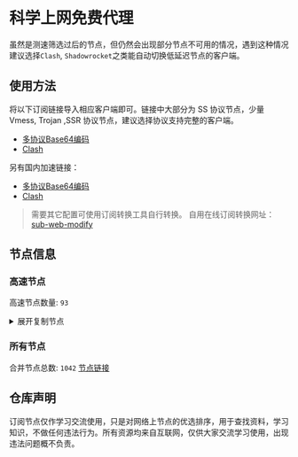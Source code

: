 # 科学上网免费代理

虽然是测速筛选过后的节点，但仍然会出现部分节点不可用的情况，遇到这种情况建议选择`Clash`, `Shadowrocket`之类能自动切换低延迟节点的客户端。

## 使用方法
将以下订阅链接导入相应客户端即可。链接中大部分为 SS 协议节点，少量 Vmess, Trojan ,SSR 协议节点，建议选择协议支持完整的客户端。

- [多协议Base64编码](https://raw.githubusercontent.com/csh77889900/TFP/master/Eternity)
- [Clash](https://raw.githubusercontent.com/csh77889900/TFP/master/Eternity.yaml)

另有国内加速链接：

- [多协议Base64编码](https://fastly.jsdelivr.net/gh/csh77889900/TFP@master/Eternity)
- [Clash](https://fastly.jsdelivr.net/gh/csh77889900/TFP@master/Eternity.yaml)


>需要其它配置可使用订阅转换工具自行转换。
>自用在线订阅转换网址：[sub-web-modify](https://sub.v1.mk/)

## 节点信息
### 高速节点
高速节点数量: `93`
<details>
  <summary>展开复制节点</summary>

    vmess://eyJ2IjoiMiIsInBzIjoi8J+HrfCfh7Ag6aaZ5rivXzA3MjEwMTkiLCJhZGQiOiIxNTYuMjQ1LjguODMiLCJwb3J0IjoiNDgxMjMiLCJ0eXBlIjoibm9uZSIsImlkIjoiZDc3MzUwNTgtMWRhYy00NjE4LTk5ZmYtMGFhMDQ0MWVjMmQ3IiwiYWlkIjoiNjQiLCJuZXQiOiJ0Y3AiLCJwYXRoIjoiLyIsImhvc3QiOiIiLCJ0bHMiOiIifQ==
    vmess://eyJ2IjoiMiIsInBzIjoi8J+HrfCfh7Ag6aaZ5rivXzA3MjEwMjIiLCJhZGQiOiIxNTYuMjQ1LjguMTMyIiwicG9ydCI6IjMxOTIwIiwidHlwZSI6Im5vbmUiLCJpZCI6ImJkMjQ5ZTM3LTczNTktNDFlZS04NGE3LTA5ZTQ5ZTBlYzVjNCIsImFpZCI6IjY0IiwibmV0IjoidGNwIiwicGF0aCI6Ii8iLCJob3N0IjoiIiwidGxzIjoiIn0=
    vmess://eyJ2IjoiMiIsInBzIjoi8J+HrfCfh7Ag6aaZ5rivXzA3MjEwMzEiLCJhZGQiOiIxNTYuMjQ1LjguMTMxIiwicG9ydCI6IjMxOTIwIiwidHlwZSI6Im5vbmUiLCJpZCI6ImJkMjQ5ZTM3LTczNTktNDFlZS04NGE3LTA5ZTQ5ZTBlYzVjNCIsImFpZCI6IjY0IiwibmV0IjoidGNwIiwicGF0aCI6Ii8iLCJob3N0IjoiIiwidGxzIjoiIn0=
    ss://YWVzLTI1Ni1jZmI6YW1hem9uc2tyMDU@13.112.36.43:443#%F0%9F%87%AF%F0%9F%87%B5%2018%7C%F0%9F%87%AF%F0%9F%87%B5%20%E6%97%A5%E6%9C%AC%E7%89%B9%E6%AE%8A%7C%40ripaojiedian
    vmess://eyJ2IjoiMiIsInBzIjoi8J+Hr/Cfh7UgX0pQX+aXpeacrCAzIiwiYWRkIjoianAtYS4yMDIyYXBwLnh5eiIsInBvcnQiOiI0NDMiLCJ0eXBlIjoibm9uZSIsImlkIjoiMmUzNjE0MTktYjNmZC00YTJhLWJiNjUtMjdjMTcxYmYyNTQwIiwiYWlkIjoiMCIsIm5ldCI6IndzIiwicGF0aCI6Ii8waTRzdmtweWllNTN6cmVkIiwiaG9zdCI6ImpwLWEuMjAyMmFwcC54eXoiLCJ0bHMiOiJ0bHMifQ==
    vmess://eyJ2IjoiMiIsInBzIjoiMTZ8SlBfMTMxLjE4Ni42My4xODdfMDcyMDIwMjNkMWY1Li4uIiwiYWRkIjoidGstMDA3LnhpYW94aWFvYnVqaWRhby54eXoiLCJwb3J0IjoiNDkyMjAiLCJ0eXBlIjoibm9uZSIsImlkIjoiMGE3ODgzN2YtYzlhZC0zZDZhLTkyZGMtOWQ3Y2Y4MTNhMGQ0IiwiYWlkIjoiMCIsIm5ldCI6IndzIiwicGF0aCI6Ii94aWFvZGFvP2VkPTIwNDgiLCJob3N0IjoidGstMDA3LnhpYW94aWFvYnVqaWRhby54eXoiLCJ0bHMiOiJ0bHMifQ==
    vmess://eyJ2IjoiMiIsInBzIjoi8J+HsPCfh7cg6Z+p5Zu9XzA3MjEwMTgiLCJhZGQiOiI1Mi43OS4yMTUuMjM4IiwicG9ydCI6IjEwMDg2IiwidHlwZSI6Im5vbmUiLCJpZCI6IjM2YzJlOTMwLWUxNjktNGE2Zi1iMjJjLWUxNGYzYTQ5ZjY4OCIsImFpZCI6IjAiLCJuZXQiOiJ3cyIsInBhdGgiOiIvdHkiLCJob3N0IjoiIiwidGxzIjoiIn0=
    ss://YWVzLTI1Ni1jZmI6Yzk3ZmNlMDQ4@140.238.52.171:18888#JP_140.238.52.171_0721202392e2-1026s%25
    vmess://eyJ2IjoiMiIsInBzIjoi8J+Hr/Cfh7Ug5pel5pysXzA3MjEwMTYiLCJhZGQiOiI0NS44OC40My4xNDMiLCJwb3J0IjoiNTE4MDEiLCJ0eXBlIjoibm9uZSIsImlkIjoiNDE4MDQ4YWYtYTI5My00Yjk5LTliMGMtOThjYTM1ODBkZDI0IiwiYWlkIjoiNjQiLCJuZXQiOiJ0Y3AiLCJwYXRoIjoiL3R5IiwiaG9zdCI6IiIsInRscyI6IiJ9
    vmess://eyJ2IjoiMiIsInBzIjoi8J+Hr/Cfh7Ug5pel5pysXzA3MjEwMTIiLCJhZGQiOiI0NS44OC40My4xNjMiLCJwb3J0IjoiNTE4MDEiLCJ0eXBlIjoibm9uZSIsImlkIjoiNDE4MDQ4YWYtYTI5My00Yjk5LTliMGMtOThjYTM1ODBkZDI0IiwiYWlkIjoiNjQiLCJuZXQiOiJ0Y3AiLCJwYXRoIjoiL3R5IiwiaG9zdCI6IiIsInRscyI6IiJ9
    vmess://eyJ2IjoiMiIsInBzIjoi8J+Hr/Cfh7Ug5pel5pysXzA3MjEwMTUiLCJhZGQiOiI0NS44OC40My4yMzAiLCJwb3J0IjoiNDYyMDIiLCJ0eXBlIjoibm9uZSIsImlkIjoiNDE4MDQ4YWYtYTI5My00Yjk5LTliMGMtOThjYTM1ODBkZDI0IiwiYWlkIjoiNjQiLCJuZXQiOiJ0Y3AiLCJwYXRoIjoiL3R5IiwiaG9zdCI6IiIsInRscyI6IiJ9
    vmess://eyJ2IjoiMiIsInBzIjoi8J+Hr/Cfh7Ug5pel5pysXzA3MjEwMTciLCJhZGQiOiI0NS44OC40My4yMzIiLCJwb3J0IjoiNDYyMDIiLCJ0eXBlIjoibm9uZSIsImlkIjoiNDE4MDQ4YWYtYTI5My00Yjk5LTliMGMtOThjYTM1ODBkZDI0IiwiYWlkIjoiNjQiLCJuZXQiOiJ0Y3AiLCJwYXRoIjoiL3R5IiwiaG9zdCI6IiIsInRscyI6IiJ9
    vmess://eyJ2IjoiMiIsInBzIjoi8J+Hr/Cfh7Ug5pel5pysXzA3MjEwMTQiLCJhZGQiOiIxMzEuMTg2LjQxLjE5MiIsInBvcnQiOiIyNjI5NyIsInR5cGUiOiJub25lIiwiaWQiOiJiMGVkNmViNy1kYzMwLTQ4OTctZGY1MC1jMmMxZDRlZTZlOTEiLCJhaWQiOiIwIiwibmV0IjoidGNwIiwicGF0aCI6Ii90eSIsImhvc3QiOiIiLCJ0bHMiOiIifQ==
    vmess://eyJ2IjoiMiIsInBzIjoi8J+Hr/Cfh7UgUmVsYXlf8J+Hr/Cfh7VKUC3wn4ep8J+HqkRFXzMwIHwzOC4yMU1iIiwiYWRkIjoidmF1MS4wYmFkLmNvbSIsInBvcnQiOiI0NDMiLCJ0eXBlIjoibm9uZSIsImlkIjoiOTI3MDk0ZDMtZDY3OC00NzYzLTg1OTEtZTI0MGQwYmNhZTg3IiwiYWlkIjoiMCIsIm5ldCI6IndzIiwicGF0aCI6Ii9jaGF0IiwiaG9zdCI6InZhdTEuMGJhZC5jb20iLCJ0bHMiOiJ0bHMifQ==
    trojan://a185ed4c-2b5c-4a6f-a674-4b67f9c3bfbc@146.190.90.244:443?allowInsecure=1#%F0%9F%87%B8%F0%9F%87%AC%20%E6%96%B0%E5%8A%A0%E5%9D%A1_0721029
    trojan://7ad2a5e0-906b-4b3e-97bb-b5f3992cb19d@pqawszf.aiopen.cfd:443?allowInsecure=0&sni=us1.pqjc.site#%F0%9F%87%B8%F0%9F%87%AC%20%E6%96%B0%E5%8A%A0%E5%9D%A1%E3%80%90%E4%BB%98%E8%B4%B9%E6%8E%A8%E8%8D%90%EF%BC%9Ahttps%2F%2Ftt.vg%2Fvip%E3%80%9124
    vmess://eyJ2IjoiMiIsInBzIjoiMTZ8U0dfMTQzLjQyLjc3LjQ4XzA3MjAyMDIzZDFmNS0yLi4uIiwiYWRkIjoidnNnMS4wYmFkLmNvbSIsInBvcnQiOiI0NDMiLCJ0eXBlIjoibm9uZSIsImlkIjoiOTI3MDk0ZDMtZDY3OC00NzYzLTg1OTEtZTI0MGQwYmNhZTg3IiwiYWlkIjoiMCIsIm5ldCI6IndzIiwicGF0aCI6Ii9jaGF0IiwiaG9zdCI6InZzZzEuMGJhZC5jb20iLCJ0bHMiOiJ0bHMifQ==
    vmess://eyJ2IjoiMiIsInBzIjoi8J+HrfCfh7Ag6aaZ5rivXzA3MjEwMDEiLCJhZGQiOiIxNTYuMjQ1LjguMjM0IiwicG9ydCI6IjQ5MTU1IiwidHlwZSI6Im5vbmUiLCJpZCI6IjYxOTMxMTZkLTk2ZjktNGQ3YS05YmU1LTViYjA2YTY5YWYwYiIsImFpZCI6IjY0IiwibmV0IjoidGNwIiwicGF0aCI6Ii9jaGF0IiwiaG9zdCI6InZzZzEuMGJhZC5jb20iLCJ0bHMiOiIifQ==
    vmess://eyJ2IjoiMiIsInBzIjoiSlBfMTQwLjgzLjYzLjM4XzA3MjEyMDIzOTJlMi0xMDIwdm1lc3MiLCJhZGQiOiIxNDAuODMuNjMuMzgiLCJwb3J0IjoiMjQ0NDUiLCJ0eXBlIjoibm9uZSIsImlkIjoiOTRjNWVmMzctNGQ4Mi00OWY5LWM2MjQtZjAxMjU5Mzc0YTE3IiwiYWlkIjoiNjQiLCJuZXQiOiJ0Y3AiLCJwYXRoIjoiL2NoYXQiLCJob3N0IjoidnNnMS4wYmFkLmNvbSIsInRscyI6IiJ9
    trojan://a185ed4c-2b5c-4a6f-a674-4b67f9c3bfbc@159.65.132.147:443?allowInsecure=1&sni=dl.kgvn.garenanow.com#%F0%9F%87%B8%F0%9F%87%AC%20_SG_%E6%96%B0%E5%8A%A0%E5%9D%A1%202%202
    vmess://eyJ2IjoiMiIsInBzIjoi8J+HrfCfh7Ag6aaZ5rivXzA3MjEwMjAiLCJhZGQiOiIxNTYuMjQ1LjguMTQzIiwicG9ydCI6IjQ5MTU1IiwidHlwZSI6Im5vbmUiLCJpZCI6IjYxOTMxMTZkLTk2ZjktNGQ3YS05YmU1LTViYjA2YTY5YWYwYiIsImFpZCI6IjY0IiwibmV0IjoidGNwIiwicGF0aCI6Ii8iLCJob3N0IjoiZGwua2d2bi5nYXJlbmFub3cuY29tIiwidGxzIjoiIn0=
    trojan://7a73f1dc97a70905870c0c0484b12145@trs22.bolab.net:443?allowInsecure=0#%F0%9F%87%AF%F0%9F%87%B5%20Relay_%F0%9F%87%AF%F0%9F%87%B5JP-%F0%9F%87%AF%F0%9F%87%B5JP_32%20%7C47.96Mb
    ssr://MTE2LjQ5LjI0Mi45Mzo0NDM6YXV0aF9hZXMxMjhfbWQ1OmNoYWNoYTIwLWlldGY6cGxhaW46YldKc1lXNXJNWEJ2Y25RLz9ncm91cD1VMU5TVUhKdmRtbGtaWEkmcmVtYXJrcz04Si1IcmZDZmg3QWdYMGhMWC1tbW1lYTRyeUF6Jm9iZnNwYXJhbT1kQzV0WlM5MmNHNW9ZWFEmcHJvdG9wYXJhbT1Oak16TVRBNlpITmhaa2M
    trojan://a8f54f4e-1d9d-44e4-9ef7-50ee7ba89561@132.226.227.196:1887?allowInsecure=1&sni=telewebion.com#%F0%9F%87%B0%F0%9F%87%B7%20%E9%9F%A9%E5%9B%BD_0721021
    trojan://a8f54f4e-1d9d-44e4-9ef7-50ee7ba89561@132.226.232.158:443?allowInsecure=1&sni=getandroid.com#%F0%9F%87%B0%F0%9F%87%B7%20%E9%9F%A9%E5%9B%BD_0721006
    ss://YWVzLTI1Ni1jZmI6YW1hem9uc2tyMDU@43.202.55.210:443#%F0%9F%87%B0%F0%9F%87%B7%201%7C_KR_%E9%9F%A9%E5%9B%BD%205
    vmess://eyJ2IjoiMiIsInBzIjoi8J+HrfCfh7Ag5Lit5Zu96aaZ5rivIDI0OSIsImFkZCI6IjI3LjEyNC40Ny42NCIsInBvcnQiOiI1MDAwMiIsInR5cGUiOiJub25lIiwiaWQiOiI0MTgwNDhhZi1hMjkzLTRiOTktOWIwYy05OGNhMzU4MGRkMjQiLCJhaWQiOiI2NCIsIm5ldCI6InRjcCIsInBhdGgiOiIvIiwiaG9zdCI6ImdldGFuZHJvaWQuY29tIiwidGxzIjoiIn0=
    ssr://MTUwLjEwNy40Ni4yMTo4MDgzOm9yaWdpbjphZXMtMjU2LWNmYjp0bHMxLjJfdGlja2V0X2F1dGg6YVVaeGJucFRjMk5PLz9ncm91cD1VMU5TVUhKdmRtbGtaWEkmcmVtYXJrcz1TRXRmTVRVd0xqRXdOeTQwTmk0eU1WOHdOekl4TWpBeU16a3laVEl0TnpFeGMzTnkmb2Jmc3BhcmFtPVkyeHZkV1JtY205dWRDNXVKUSZwcm90b3BhcmFtPQ
    vmess://eyJ2IjoiMiIsInBzIjoi8J+HqPCfh7Mg5Y+w5rm+XzA3MjEwMDYiLCJhZGQiOiJoaW5ldC5mbW1tejEuY29tIiwicG9ydCI6IjM3Nzc3IiwidHlwZSI6Im5vbmUiLCJpZCI6IjI0MTRlZDA0LTgwNzQtM2MwYS1iZDZkLWI1OWFlNjRjZjM5ZCIsImFpZCI6IjAiLCJuZXQiOiJ3cyIsInBhdGgiOiIvYWRvYmUiLCJob3N0IjoiaGluZXQuZm1tbXoxLmNvbSIsInRscyI6IiJ9
    vmess://eyJ2IjoiMiIsInBzIjoi8J+HrfCfh7Ag6aaZ5rivXzA3MjEwMDMiLCJhZGQiOiIxMDMuMjMxLjI1NC4xNDkiLCJwb3J0IjoiODAiLCJ0eXBlIjoibm9uZSIsImlkIjoiNzYyZDA3Y2ItYWFlYy00Mjk2LWExMjEtOTliMjBiNzE2NzM4IiwiYWlkIjoiMCIsIm5ldCI6IndzIiwicGF0aCI6Ii8iLCJob3N0IjoiIiwidGxzIjoiIn0=
    vmess://eyJ2IjoiMiIsInBzIjoi8J+HuPCfh6wg576O5Zu9LXZtZXNzLWNhLjAxMTIyMzMueHl6ODQ0My3ooqvlopkt5Lit6L2sMTk5Ljg3LjIxMC4xODYt6Kej6ZSB5paw5Yqg5Z2h5Zyw5Yy6TkbpnZ7oh6rliLbliaciLCJhZGQiOiJjYS4wMTEyMjMzLnh5eiIsInBvcnQiOiI4NDQzIiwidHlwZSI6Im5vbmUiLCJpZCI6ImMzMDAwZTlkLWJlZTctNGZkYi1iMzEyLWRkMDcwMzBmMzI1ZCIsImFpZCI6IjQiLCJuZXQiOiJ3cyIsInBhdGgiOiIvaG9tZSIsImhvc3QiOiJjYS4wMTEyMjMzLnh5eiIsInRscyI6InRscyJ9
    vmess://eyJ2IjoiMiIsInBzIjoi8J+HqPCfh7Mg5Y+w5rm+XzA3MjEwMDQiLCJhZGQiOiJoaW5ldC5oZW55by51cyIsInBvcnQiOiIzMTIzNSIsInR5cGUiOiJub25lIiwiaWQiOiIyZDQwMmQ3OC02Nzk1LTMzMWEtOTFiOC02YmFjOTAzNzIwMWMiLCJhaWQiOiIwIiwibmV0Ijoid3MiLCJwYXRoIjoiL21hb2hrMyIsImhvc3QiOiJoaW5ldC5oZW55by51cyIsInRscyI6IiJ9
    vmess://eyJ2IjoiMiIsInBzIjoi8J+HqPCfh7Mg5Y+w5rm+XzA3MjEwMDMiLCJhZGQiOiJ0dy5oZW55by51cyIsInBvcnQiOiIzMTIzNSIsInR5cGUiOiJub25lIiwiaWQiOiIyZDQwMmQ3OC02Nzk1LTMzMWEtOTFiOC02YmFjOTAzNzIwMWMiLCJhaWQiOiIwIiwibmV0Ijoid3MiLCJwYXRoIjoiL21hb2hrMyIsImhvc3QiOiJ0dy5oZW55by51cyIsInRscyI6IiJ9
    vmess://eyJ2IjoiMiIsInBzIjoi8J+HqPCfh7Mg5Y+w5rm+XzA3MjEwMDIiLCJhZGQiOiJuZXd0dy5oZW55by51cyIsInBvcnQiOiIzMTIzNSIsInR5cGUiOiJub25lIiwiaWQiOiIyZDQwMmQ3OC02Nzk1LTMzMWEtOTFiOC02YmFjOTAzNzIwMWMiLCJhaWQiOiIwIiwibmV0Ijoid3MiLCJwYXRoIjoiL21hb2hrMyIsImhvc3QiOiJuZXd0dy5oZW55by51cyIsInRscyI6IiJ9
    trojan://6d9d7c53-3dcd-43bf-b60c-cac077817077@330sg01.ljydw.top:14439?allowInsecure=0&sni=330sg01.ljydw.top#%F0%9F%87%B8%F0%9F%87%AC%20Singapore%2048%20TG%40SSRSUB
    trojan://6d9d7c53-3dcd-43bf-b60c-cac077817077@330hk02.ljydw.top:14433?allowInsecure=0&sni=330hk02.ljydw.top#%F0%9F%87%B8%F0%9F%87%AC%20Singapore%2006%20TG%40SSRSUB
    trojan://2dbe179f-47b2-46e9-bf58-bd7f68c491a3@a015.zhuan99.men:10015?allowInsecure=0&sni=zhu.99ton.men#%F0%9F%87%AD%F0%9F%87%B0%20Relay%20%F0%9F%87%AD%F0%9F%87%B0%20Hong%20Kong%2045%20TG%40SSRSUB
    trojan://2dbe179f-47b2-46e9-bf58-bd7f68c491a3@a001.zhuan99.men:10001?allowInsecure=0&sni=zhu.99ton.men#%F0%9F%87%AD%F0%9F%87%B0%20Relay%20%F0%9F%87%AD%F0%9F%87%B0%20Hong%20Kong%2032%20TG%40SSRSUB
    trojan://2dbe179f-47b2-46e9-bf58-bd7f68c491a3@a017.zhuan99.men:10017?allowInsecure=0&sni=zhu.99ton.men#%F0%9F%87%AD%F0%9F%87%B0%20Relay%20%F0%9F%87%AD%F0%9F%87%B0%20Hong%20Kong%2029%20TG%40SSRSUB
    trojan://be8b8f45-a290-4405-8699-ffeb07f3ee24@16.162.44.241:443?allowInsecure=0&sni=16-163-218-240.nhost.00cdn.com#%F0%9F%87%AD%F0%9F%87%B0%20Hong%20Kong%2005%20TG%40SSRSUB
    trojan://a21e5380-7711-4c6d-af44-e6210e5436af@hk19.microsoftjs.top:443?allowInsecure=0#%F0%9F%87%AD%F0%9F%87%B0%20Hong%20Kong%2001%20TG%40SSRSUB
    trojan://6d9d7c53-3dcd-43bf-b60c-cac077817077@625tw.ljydw.top:80?allowInsecure=0&sni=625tw.ljydw.top#%F0%9F%87%A8%F0%9F%87%B3%20Taiwan%28ChatGPT%29%2029%20TG%40SSRSUB
    trojan://6d9d7c53-3dcd-43bf-b60c-cac077817077@419tw.ljydw.top:443?allowInsecure=0&sni=419tw.ljydw.top#%F0%9F%87%A8%F0%9F%87%B3%20Taiwan%28ChatGPT%29%2022%20TG%40SSRSUB
    trojan://6d9d7c53-3dcd-43bf-b60c-cac077817077@0309tw.ljydw.top:443?allowInsecure=0&sni=0309tw.ljydw.top#%F0%9F%87%A8%F0%9F%87%B3%20Taiwan%28ChatGPT%29%2010%20TG%40SSRSUB
    vmess://eyJ2IjoiMiIsInBzIjoi8J+HuvCfh7gg576O5Zu9XzA3MjExMzciLCJhZGQiOiIxNzAuMTc4LjE2Ny4xNDAiLCJwb3J0IjoiNTAwMDIiLCJ0eXBlIjoibm9uZSIsImlkIjoiNDE4MDQ4YWYtYTI5My00Yjk5LTliMGMtOThjYTM1ODBkZDI0IiwiYWlkIjoiNjQiLCJuZXQiOiJ0Y3AiLCJwYXRoIjoiLyIsImhvc3QiOiIwMzA5dHcubGp5ZHcudG9wIiwidGxzIjoiIn0=
    vmess://eyJ2IjoiMiIsInBzIjoi8J+HuvCfh7gg576O5Zu9XzA3MjExOTIiLCJhZGQiOiIxNzAuMTc4LjE2Ny4xNDkiLCJwb3J0IjoiNTAwMDIiLCJ0eXBlIjoibm9uZSIsImlkIjoiNDE4MDQ4YWYtYTI5My00Yjk5LTliMGMtOThjYTM1ODBkZDI0IiwiYWlkIjoiNjQiLCJuZXQiOiJ0Y3AiLCJwYXRoIjoiLyIsImhvc3QiOiIwMzA5dHcubGp5ZHcudG9wIiwidGxzIjoiIn0=
    vmess://eyJ2IjoiMiIsInBzIjoi8J+HuvCfh7gg576O5Zu9XzA3MjEwMDkiLCJhZGQiOiIyMy4yMjUuMjExLjIxIiwicG9ydCI6IjQyOTQxIiwidHlwZSI6Im5vbmUiLCJpZCI6IjQxODA0OGFmLWEyOTMtNGI5OS05YjBjLTk4Y2EzNTgwZGQyNCIsImFpZCI6IjY0IiwibmV0IjoidGNwIiwicGF0aCI6Ii8iLCJob3N0IjoiMDMwOXR3LmxqeWR3LnRvcCIsInRscyI6IiJ9
    vmess://eyJ2IjoiMiIsInBzIjoi8J+HuvCfh7gg576O5Zu9XzA3MjExMjEiLCJhZGQiOiIxMDcuMTY3LjE2LjEwMiIsInBvcnQiOiI0NzA3NCIsInR5cGUiOiJub25lIiwiaWQiOiJiNzRmNGFmYS0xYTU3LTRhZmYtYjdlNS04YWQ1ZWEzMzU2NmYiLCJhaWQiOiI2NCIsIm5ldCI6InRjcCIsInBhdGgiOiIvIiwiaG9zdCI6IjAzMDl0dy5sanlkdy50b3AiLCJ0bHMiOiIifQ==
    vmess://eyJ2IjoiMiIsInBzIjoi8J+HuvCfh7gg576O5Zu9XzA3MjExNTgiLCJhZGQiOiIxOTIuNzQuMjMxLjE4NiIsInBvcnQiOiI0OTI1NSIsInR5cGUiOiJub25lIiwiaWQiOiI0MTgwNDhhZi1hMjkzLTRiOTktOWIwYy05OGNhMzU4MGRkMjQiLCJhaWQiOiI2NCIsIm5ldCI6InRjcCIsInBhdGgiOiIvIiwiaG9zdCI6IjAzMDl0dy5sanlkdy50b3AiLCJ0bHMiOiIifQ==
    vmess://eyJ2IjoiMiIsInBzIjoi8J+HuvCfh7gg576O5Zu9XzA3MjE3MjUiLCJhZGQiOiIxMzcuMTc1LjEuNTUiLCJwb3J0IjoiNDY2NzciLCJ0eXBlIjoibm9uZSIsImlkIjoiNDE4MDQ4YWYtYTI5My00Yjk5LTliMGMtOThjYTM1ODBkZDI0IiwiYWlkIjoiNjQiLCJuZXQiOiJ0Y3AiLCJwYXRoIjoiLyIsImhvc3QiOiIwMzA5dHcubGp5ZHcudG9wIiwidGxzIjoiIn0=
    vmess://eyJ2IjoiMiIsInBzIjoi8J+HuvCfh7gg576O5Zu9IDE4NSIsImFkZCI6IjIzLjIyNS4yMTEuMTgiLCJwb3J0IjoiNDI5NDEiLCJ0eXBlIjoibm9uZSIsImlkIjoiNDE4MDQ4YWYtYTI5My00Yjk5LTliMGMtOThjYTM1ODBkZDI0IiwiYWlkIjoiNjQiLCJuZXQiOiJ0Y3AiLCJwYXRoIjoiLyIsImhvc3QiOiIwMzA5dHcubGp5ZHcudG9wIiwidGxzIjoiIn0=
    vmess://eyJ2IjoiMiIsInBzIjoi8J+HuvCfh7gg576O5Zu9XzA3MjEzODQiLCJhZGQiOiI0NS44OC4xNzYuNTMiLCJwb3J0IjoiNTQ3NzQiLCJ0eXBlIjoibm9uZSIsImlkIjoiNDE4MDQ4YWYtYTI5My00Yjk5LTliMGMtOThjYTM1ODBkZDI0IiwiYWlkIjoiNjQiLCJuZXQiOiJ0Y3AiLCJwYXRoIjoiLyIsImhvc3QiOiIwMzA5dHcubGp5ZHcudG9wIiwidGxzIjoiIn0=
    vmess://eyJ2IjoiMiIsInBzIjoi8J+HuvCfh7gg576O5Zu9XzA3MjE3MjMiLCJhZGQiOiIxMzcuMTc1LjEuNTciLCJwb3J0IjoiNDY2NzciLCJ0eXBlIjoibm9uZSIsImlkIjoiNDE4MDQ4YWYtYTI5My00Yjk5LTliMGMtOThjYTM1ODBkZDI0IiwiYWlkIjoiNjQiLCJuZXQiOiJ0Y3AiLCJwYXRoIjoiLyIsImhvc3QiOiIwMzA5dHcubGp5ZHcudG9wIiwidGxzIjoiIn0=
    vmess://eyJ2IjoiMiIsInBzIjoi8J+HuvCfh7gg576O5Zu9XzA3MjEzMjQiLCJhZGQiOiI2NC4zMi40LjQ0IiwicG9ydCI6IjQzMTY2IiwidHlwZSI6Im5vbmUiLCJpZCI6Ijg2NTMwMDRmLWRlNjctNDRjMi05Y2NlLWUwODMwOTMzZmIwMyIsImFpZCI6IjY0IiwibmV0IjoidGNwIiwicGF0aCI6Ii8iLCJob3N0IjoiMDMwOXR3LmxqeWR3LnRvcCIsInRscyI6IiJ9
    vmess://eyJ2IjoiMiIsInBzIjoi8J+HuvCfh7gg576O5Zu9XzA3MjEzOTQiLCJhZGQiOiIxOTguMi4yMTguMjA5IiwicG9ydCI6IjUxMjAzIiwidHlwZSI6Im5vbmUiLCJpZCI6IjQxODA0OGFmLWEyOTMtNGI5OS05YjBjLTk4Y2EzNTgwZGQyNCIsImFpZCI6IjY0IiwibmV0IjoidGNwIiwicGF0aCI6Ii8iLCJob3N0IjoiMDMwOXR3LmxqeWR3LnRvcCIsInRscyI6IiJ9
    vmess://eyJ2IjoiMiIsInBzIjoi8J+HuvCfh7gg576O5Zu9XzA3MjEzNzMiLCJhZGQiOiIxNDAuOTkuNDYuMjMiLCJwb3J0IjoiNDMwMzMiLCJ0eXBlIjoibm9uZSIsImlkIjoiNDE4MDQ4YWYtYTI5My00Yjk5LTliMGMtOThjYTM1ODBkZDI0IiwiYWlkIjoiNjQiLCJuZXQiOiJ0Y3AiLCJwYXRoIjoiLyIsImhvc3QiOiIwMzA5dHcubGp5ZHcudG9wIiwidGxzIjoiIn0=
    vmess://eyJ2IjoiMiIsInBzIjoi8J+HuvCfh7gg576O5Zu9XzA3MjEwMzciLCJhZGQiOiI2NC4zMi4yMC4xMDEiLCJwb3J0IjoiNDAwMzkiLCJ0eXBlIjoibm9uZSIsImlkIjoiYzFiYWQ5YTYtMTQ4Mi00OTQxLWEwYzQtZTg1ZjNjYmJjYjVhIiwiYWlkIjoiNjQiLCJuZXQiOiJ0Y3AiLCJwYXRoIjoiLyIsImhvc3QiOiIwMzA5dHcubGp5ZHcudG9wIiwidGxzIjoiIn0=
    vmess://eyJ2IjoiMiIsInBzIjoi8J+HuvCfh7gg576O5Zu9XzA3MjEwMjQiLCJhZGQiOiIxOTguMi4yMTguMjAzIiwicG9ydCI6IjUxMjAzIiwidHlwZSI6Im5vbmUiLCJpZCI6IjQxODA0OGFmLWEyOTMtNGI5OS05YjBjLTk4Y2EzNTgwZGQyNCIsImFpZCI6IjY0IiwibmV0IjoidGNwIiwicGF0aCI6Ii8iLCJob3N0IjoiMDMwOXR3LmxqeWR3LnRvcCIsInRscyI6IiJ9
    vmess://eyJ2IjoiMiIsInBzIjoi8J+HuvCfh7ggVVMgNzcg4oaSIHRnQG5pY2V2cG4xMjMiLCJhZGQiOiIxMzcuMTc1LjYzLjEzNSIsInBvcnQiOiI1OTAwOSIsInR5cGUiOiJub25lIiwiaWQiOiI0MTgwNDhhZi1hMjkzLTRiOTktOWIwYy05OGNhMzU4MGRkMjQiLCJhaWQiOiI2NCIsIm5ldCI6InRjcCIsInBhdGgiOiIvIiwiaG9zdCI6IjAzMDl0dy5sanlkdy50b3AiLCJ0bHMiOiIifQ==
    vmess://eyJ2IjoiMiIsInBzIjoi8J+HuvCfh7gg576O5Zu9XzA3MjExODIiLCJhZGQiOiIxOTIuNzQuMjMxLjE4OCIsInBvcnQiOiI0OTI1NSIsInR5cGUiOiJub25lIiwiaWQiOiI0MTgwNDhhZi1hMjkzLTRiOTktOWIwYy05OGNhMzU4MGRkMjQiLCJhaWQiOiI2NCIsIm5ldCI6InRjcCIsInBhdGgiOiIvIiwiaG9zdCI6IjAzMDl0dy5sanlkdy50b3AiLCJ0bHMiOiIifQ==
    vmess://eyJ2IjoiMiIsInBzIjoi8J+HuvCfh7gg576O5Zu9XzA3MjExNjIiLCJhZGQiOiIxOTIuNzQuMjMxLjE2MSIsInBvcnQiOiI0OTI1NSIsInR5cGUiOiJub25lIiwiaWQiOiI0MTgwNDhhZi1hMjkzLTRiOTktOWIwYy05OGNhMzU4MGRkMjQiLCJhaWQiOiI2NCIsIm5ldCI6InRjcCIsInBhdGgiOiIvIiwiaG9zdCI6IjAzMDl0dy5sanlkdy50b3AiLCJ0bHMiOiIifQ==
    vmess://eyJ2IjoiMiIsInBzIjoi8J+HuvCfh7gg576O5Zu9XzA3MjE0MjIiLCJhZGQiOiIxOTIuNzQuMjQzLjYwIiwicG9ydCI6IjUwMjQ2IiwidHlwZSI6Im5vbmUiLCJpZCI6IjQxODA0OGFmLWEyOTMtNGI5OS05YjBjLTk4Y2EzNTgwZGQyNCIsImFpZCI6IjY0IiwibmV0IjoidGNwIiwicGF0aCI6Ii8iLCJob3N0IjoiMDMwOXR3LmxqeWR3LnRvcCIsInRscyI6IiJ9
    vmess://eyJ2IjoiMiIsInBzIjoi8J+HuvCfh7gg576O5Zu9XzA3MjE0MTYiLCJhZGQiOiIxOTIuNzQuMjI5LjIwMiIsInBvcnQiOiI1MTU5MiIsInR5cGUiOiJub25lIiwiaWQiOiI0MTgwNDhhZi1hMjkzLTRiOTktOWIwYy05OGNhMzU4MGRkMjQiLCJhaWQiOiI2NCIsIm5ldCI6InRjcCIsInBhdGgiOiIvIiwiaG9zdCI6IjAzMDl0dy5sanlkdy50b3AiLCJ0bHMiOiIifQ==
    vmess://eyJ2IjoiMiIsInBzIjoi8J+HuvCfh7gg576O5Zu9XzA3MjEyNDgiLCJhZGQiOiIxMDcuMTQ4LjE5NC4yMzciLCJwb3J0IjoiNTU1MDQiLCJ0eXBlIjoibm9uZSIsImlkIjoiNDE4MDQ4YWYtYTI5My00Yjk5LTliMGMtOThjYTM1ODBkZDI0IiwiYWlkIjoiNjQiLCJuZXQiOiJ0Y3AiLCJwYXRoIjoiLyIsImhvc3QiOiIwMzA5dHcubGp5ZHcudG9wIiwidGxzIjoiIn0=
    vmess://eyJ2IjoiMiIsInBzIjoi8J+HuvCfh7gg576O5Zu9XzA3MjE0MDMiLCJhZGQiOiIxNDAuOTkuNzcuNjAiLCJwb3J0IjoiNDg5MDEiLCJ0eXBlIjoibm9uZSIsImlkIjoiNDE4MDQ4YWYtYTI5My00Yjk5LTliMGMtOThjYTM1ODBkZDI0IiwiYWlkIjoiNjQiLCJuZXQiOiJ0Y3AiLCJwYXRoIjoiLyIsImhvc3QiOiIwMzA5dHcubGp5ZHcudG9wIiwidGxzIjoiIn0=
    vmess://eyJ2IjoiMiIsInBzIjoi8J+HuvCfh7gg576O5Zu9XzA3MjEwMTMiLCJhZGQiOiIxMDguMTg2LjE5Mi4yMzIiLCJwb3J0IjoiNDU1MDIiLCJ0eXBlIjoibm9uZSIsImlkIjoiNDE4MDQ4YWYtYTI5My00Yjk5LTliMGMtOThjYTM1ODBkZDI0IiwiYWlkIjoiNjQiLCJuZXQiOiJ0Y3AiLCJwYXRoIjoiLyIsImhvc3QiOiIwMzA5dHcubGp5ZHcudG9wIiwidGxzIjoiIn0=
    vmess://eyJ2IjoiMiIsInBzIjoi8J+HuvCfh7gg576O5Zu9XzA3MjEwODIiLCJhZGQiOiIxMDguMTg2LjE5Mi4yMzMiLCJwb3J0IjoiNDU1MDIiLCJ0eXBlIjoibm9uZSIsImlkIjoiNDE4MDQ4YWYtYTI5My00Yjk5LTliMGMtOThjYTM1ODBkZDI0IiwiYWlkIjoiNjQiLCJuZXQiOiJ0Y3AiLCJwYXRoIjoiLyIsImhvc3QiOiIwMzA5dHcubGp5ZHcudG9wIiwidGxzIjoiIn0=
    vmess://eyJ2IjoiMiIsInBzIjoi8J+HuvCfh7gg576O5Zu9XzA3MjEyNTAiLCJhZGQiOiIxMDcuMTQ4LjE5NC4yNDAiLCJwb3J0IjoiNTU1MDQiLCJ0eXBlIjoibm9uZSIsImlkIjoiNDE4MDQ4YWYtYTI5My00Yjk5LTliMGMtOThjYTM1ODBkZDI0IiwiYWlkIjoiNjQiLCJuZXQiOiJ0Y3AiLCJwYXRoIjoiLyIsImhvc3QiOiIwMzA5dHcubGp5ZHcudG9wIiwidGxzIjoiIn0=
    vmess://eyJ2IjoiMiIsInBzIjoi8J+HrPCfh6cgR0IgMjIg4oaSIHRnQG5pY2V2cG4xMjMiLCJhZGQiOiJ2dWsxLjBiYWQuY29tIiwicG9ydCI6IjQ0MyIsInR5cGUiOiJub25lIiwiaWQiOiI5MjcwOTRkMy1kNjc4LTQ3NjMtODU5MS1lMjQwZDBiY2FlODciLCJhaWQiOiIwIiwibmV0Ijoid3MiLCJwYXRoIjoiL2NoYXQiLCJob3N0IjoidnVrMS4wYmFkLmNvbSIsInRscyI6InRscyJ9
    vmess://eyJ2IjoiMiIsInBzIjoi8J+HqfCfh6og5b635Zu9XzA3MjEwMDYiLCJhZGQiOiIxMzAuNjEuMTExLjE2NyIsInBvcnQiOiIyMTg3MiIsInR5cGUiOiJub25lIiwiaWQiOiI5YTdhNzVkNC1hYjdlLTRiYTAtYmJmYS1hNGFjZGRjMTgwODQiLCJhaWQiOiIwIiwibmV0IjoidGNwIiwicGF0aCI6Ii9jaGF0IiwiaG9zdCI6InZ1azEuMGJhZC5jb20iLCJ0bHMiOiIifQ==
    vmess://eyJ2IjoiMiIsInBzIjoi8Jakm+KfqkBMb25VcF9N4p+r8JakmzYyIiwiYWRkIjoiMTQyLjAuMTM1LjE4MSIsInBvcnQiOiI1OTAwOSIsInR5cGUiOiJub25lIiwiaWQiOiI0MTgwNDhhZi1hMjkzLTRiOTktOWIwYy05OGNhMzU4MGRkMjQiLCJhaWQiOiI2NCIsIm5ldCI6InRjcCIsInBhdGgiOiIvY2hhdCIsImhvc3QiOiJ2dWsxLjBiYWQuY29tIiwidGxzIjoiIn0=
    vmess://eyJ2IjoiMiIsInBzIjoiUmVsYXlfIHwxOC40N01iIiwiYWRkIjoiMTA4LjE2Ni4yMDMuMTgzIiwicG9ydCI6IjQ0OTQ1IiwidHlwZSI6Im5vbmUiLCJpZCI6IjI2OGE0OTFiLTc2NGMtNDRkMS04MWE0LTMwZGUxNjEzMDg2NyIsImFpZCI6IjY0IiwibmV0IjoidGNwIiwicGF0aCI6Ii9jaGF0IiwiaG9zdCI6InZ1azEuMGJhZC5jb20iLCJ0bHMiOiIifQ==
    vmess://eyJ2IjoiMiIsInBzIjoi8J+Hs/Cfh7Eg6I235YWwXzA3MjEwNTEiLCJhZGQiOiIxNTQuODUuMS4yIiwicG9ydCI6IjQwNDI0IiwidHlwZSI6Im5vbmUiLCJpZCI6IjQxODA0OGFmLWEyOTMtNGI5OS05YjBjLTk4Y2EzNTgwZGQyNCIsImFpZCI6IjY0IiwibmV0IjoidGNwIiwicGF0aCI6Ii9jaGF0IiwiaG9zdCI6InZ1azEuMGJhZC5jb20iLCJ0bHMiOiIifQ==
    vmess://eyJ2IjoiMiIsInBzIjoiUmVsYXlfIHwgNy45OU1iIiwiYWRkIjoiMzcuMTIwLjE5My4xMDIiLCJwb3J0IjoiNTI5MjAiLCJ0eXBlIjoibm9uZSIsImlkIjoiNTcxNzBmZjAtNzE4MC00NjY0LThmNjEtOGRlYmRkYTM0NWY3IiwiYWlkIjoiNjQiLCJuZXQiOiJ0Y3AiLCJwYXRoIjoiL2NoYXQiLCJob3N0IjoidnVrMS4wYmFkLmNvbSIsInRscyI6IiJ9
    vmess://eyJ2IjoiMiIsInBzIjoi8J+HuPCfh6og55Ge5YW4XzA3MjEwMDIiLCJhZGQiOiIzNy4xMjAuMjA5LjEyNSIsInBvcnQiOiI0OTk4MiIsInR5cGUiOiJub25lIiwiaWQiOiJkYzBjZjIyZC1lMzVjLTRiNzctODkyNC05NzdmNjg0NDkwOWIiLCJhaWQiOiI2NCIsIm5ldCI6InRjcCIsInBhdGgiOiIvY2hhdCIsImhvc3QiOiJ2dWsxLjBiYWQuY29tIiwidGxzIjoiIn0=
    trojan://fa0e4e7a-db70-4aeb-8104-e3120d9259cd@51.83.186.142:80?allowInsecure=1&sni=pl1.trojanvh.xyz#%F0%96%A4%9B%E2%9F%AA%40LonUp_M%E2%9F%AB%F0%96%A4%9B443
    vmess://eyJ2IjoiMiIsInBzIjoi8J+Hs/Cfh7Eg6I235YWwXzA3MjEwMDMiLCJhZGQiOiIxNTQuODUuMS4zIiwicG9ydCI6IjQwNDI0IiwidHlwZSI6Im5vbmUiLCJpZCI6IjQxODA0OGFmLWEyOTMtNGI5OS05YjBjLTk4Y2EzNTgwZGQyNCIsImFpZCI6IjY0IiwibmV0IjoidGNwIiwicGF0aCI6Ii8iLCJob3N0IjoicGwxLnRyb2phbnZoLnh5eiIsInRscyI6IiJ9
    vmess://eyJ2IjoiMiIsInBzIjoi8J+Hq/Cfh7cg5rOV5Zu9XzA3MjEwMDgiLCJhZGQiOiJ1azItdm1lc3MuZ3JlZW5zc2gueHl6IiwicG9ydCI6IjgwIiwidHlwZSI6Im5vbmUiLCJpZCI6IjIwNzZkZjMwLTgxZTMtNDMxMi04NDBiLTNlMTQ2MmMwYjg1ZSIsImFpZCI6IjAiLCJuZXQiOiJ3cyIsInBhdGgiOiIvIiwiaG9zdCI6InVrMi12bWVzcy5ncmVlbnNzaC54eXoiLCJ0bHMiOiIifQ==
    ss://YWVzLTI1Ni1jZmI6ZG91Yi5pbw@54.199.83.239:2333#14%7C---ss-54.199.83.2392333
    ss://YWVzLTI1Ni1jZmI6ZjhmN2FDemNQS2JzRjhwMw@31.171.153.181:989#%F0%9F%87%A6%F0%9F%87%B1%201%7C_AL_%E9%98%BF%E5%B0%94%E5%B7%B4%E5%B0%BC%E4%BA%9A
    vmess://eyJ2IjoiMiIsInBzIjoi8J+Hq/Cfh7cg5rOV5Zu9XzA3MjEwMzAiLCJhZGQiOiIxNTYuMjQ5LjE4LjM2IiwicG9ydCI6IjQ4MjIyIiwidHlwZSI6Im5vbmUiLCJpZCI6IjQxODA0OGFmLWEyOTMtNGI5OS05YjBjLTk4Y2EzNTgwZGQyNCIsImFpZCI6IjY0IiwibmV0IjoidGNwIiwicGF0aCI6Ii8iLCJob3N0IjoidWsyLXZtZXNzLmdyZWVuc3NoLnh5eiIsInRscyI6IiJ9
    vmess://eyJ2IjoiMiIsInBzIjoi55m95auWLTA2MSIsImFkZCI6IjEzOC4yLjQ0LjIxMSIsInBvcnQiOiIyMDA4MSIsInR5cGUiOiJub25lIiwiaWQiOiI1OTNiODUyNS0wYzQ4LTRiMGYtZDlhZi0yZDczYTkxNDg5NzMiLCJhaWQiOiIwIiwibmV0IjoidGNwIiwicGF0aCI6Ii8iLCJob3N0IjoidWsyLXZtZXNzLmdyZWVuc3NoLnh5eiIsInRscyI6IiJ9
    vmess://eyJ2IjoiMiIsInBzIjoi6L+Z5Lqb6IqC54K55Y+q6IO95aSH55So5oiW6ICF6Ziy5q2i5aSx6IGU77yM6Jm954S26LSo6YeP5bm25LiN5piv5b6I5aW977yM5Lmf6K+35L2O6LCD5L2/55SoKSAxMDEiLCJhZGQiOiIxNTIuNjkuMTk3LjYwIiwicG9ydCI6IjEwNjkiLCJ0eXBlIjoibm9uZSIsImlkIjoiYWM4ZTI2ZmUtODE1MC00YjYwLWFlNjQtODJmYzc3ZWJhMmNmIiwiYWlkIjoiMCIsIm5ldCI6InRjcCIsInBhdGgiOiIvIiwiaG9zdCI6InVrMi12bWVzcy5ncmVlbnNzaC54eXoiLCJ0bHMiOiIifQ==
    trojan://106741c8-61c9-4119-af91-05d5898e2709@kbawssg1.aiopen.cfd:443?allowInsecure=0&sni=4-193-105-141.nhost.00cdn.com#254254.xyz%F0%9F%91%88%E8%B4%AD%E4%B9%B0%E5%9C%B0%E5%9D%80
    trojan://106741c8-61c9-4119-af91-05d5898e2709@kbawssg2.aiopen.cfd:443?allowInsecure=0&sni=4-193-105-141.nhost.00cdn.com#254254.xyz%F0%9F%91%88%E8%B4%AD%E4%B9%B0%E5%9C%B0%E5%9D%80%203
    vmess://eyJ2IjoiMiIsInBzIjoifDI2LjE3TWIiLCJhZGQiOiIxNDEuMTQ3LjE1My4yNDQiLCJwb3J0IjoiNDE1NDUiLCJ0eXBlIjoibm9uZSIsImlkIjoiZDQ3ZDcxMzUtMDk1NC00NmFiLWExOTAtMTdiNmM4NjMwYTg1IiwiYWlkIjoiMCIsIm5ldCI6InRjcCIsInBhdGgiOiIvIiwiaG9zdCI6IjQtMTkzLTEwNS0xNDEubmhvc3QuMDBjZG4uY29tIiwidGxzIjoiIn0=
    vmess://eyJ2IjoiMiIsInBzIjoi8J+HrvCfh7Mg5Y2w5bqmXzA3MjEwMDgiLCJhZGQiOiJ2aW4xLjBiYWQuY29tIiwicG9ydCI6IjQ0MyIsInR5cGUiOiJub25lIiwiaWQiOiI5MjcwOTRkMy1kNjc4LTQ3NjMtODU5MS1lMjQwZDBiY2FlODciLCJhaWQiOiIwIiwibmV0Ijoid3MiLCJwYXRoIjoiL2NoYXQiLCJob3N0IjoidmluMS4wYmFkLmNvbSIsInRscyI6InRscyJ9
    ssr://OTQuMjMuMTE2LjE5MDo0NDM6b3JpZ2luOmFlcy0yNTYtY3RyOnRsczEuMl90aWNrZXRfYXV0aDpTRzkzWkhsQ2VYQmhjM05sY2pJd01qSS8_Z3JvdXA9VTFOU1VISnZkbWxrWlhJJnJlbWFya3M9OEotSHFfQ2ZoN2NnWDBaU1gtYXpsZVdidlEmb2Jmc3BhcmFtPSZwcm90b3BhcmFtPQ
    vmess://eyJ2IjoiMiIsInBzIjoiUmVsYXlfIHwzMC4wNU1iIiwiYWRkIjoiMTM5Ljk5LjI0NS4xNjQiLCJwb3J0IjoiNDk5MjEiLCJ0eXBlIjoibm9uZSIsImlkIjoiNDE4MDQ4YWYtYTI5My00Yjk5LTliMGMtOThjYTM1ODBkZDI0IiwiYWlkIjoiNjQiLCJuZXQiOiJ0Y3AiLCJwYXRoIjoiL2NoYXQiLCJob3N0IjoidmluMS4wYmFkLmNvbSIsInRscyI6IiJ9
    vmess://eyJ2IjoiMiIsInBzIjoi8J+Hq/Cfh7cg5rOV5Zu9XzA3MjEwMDUiLCJhZGQiOiIxNTYuMjQ5LjE4LjM3IiwicG9ydCI6IjQ4MjIyIiwidHlwZSI6Im5vbmUiLCJpZCI6IjQxODA0OGFmLWEyOTMtNGI5OS05YjBjLTk4Y2EzNTgwZGQyNCIsImFpZCI6IjY0IiwibmV0IjoidGNwIiwicGF0aCI6Ii9jaGF0IiwiaG9zdCI6InZpbjEuMGJhZC5jb20iLCJ0bHMiOiIifQ==
    trojan://ZFYOpKqD8uEClpZ2ya83cyCDalwSOYz3F3eCxnBD4eSXNSR5R0aAATj7I3x69g@18.163.249.175:443?allowInsecure=1&sni=golang.protocolbuffer.com#%F0%96%A4%9B%E2%9F%AA%40LonUp_M%E2%9F%AB%F0%96%A4%9B198
    trojan://xxoo@146.19.230.241:443?allowInsecure=1&sni=bmi.ir#%F0%96%A4%9B%E2%9F%AA%40LonUp_M%E2%9F%AB%F0%96%A4%9B23
    

</details>

### 所有节点
合并节点总数: `1042`
[节点链接](https://raw.githubusercontent.com/csh77889900/TFP/master/sub/sub_merge_base64.txt)


## 仓库声明
订阅节点仅作学习交流使用，只是对网络上节点的优选排序，用于查找资料，学习知识，不做任何违法行为。所有资源均来自互联网，仅供大家交流学习使用，出现违法问题概不负责。

